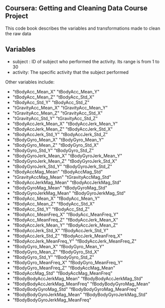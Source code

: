 ## Coursera: Getting and Cleaning Data Course Project
This code book describes the variables and transformations made to clean the raw data

## Variables
* subject : ID of subject who performed the activity. Its range is from 1 to 30
* activity:  The specific activity that the subject performed

Other variables include:
* "tBodyAcc_Mean_X"               "tBodyAcc_Mean_Y"              
* "tBodyAcc_Mean_Z"               "tBodyAcc_Std_X"               
* "tBodyAcc_Std_Y"                "tBodyAcc_Std_Z"               
* "tGravityAcc_Mean_X"            "tGravityAcc_Mean_Y"           
* "tGravityAcc_Mean_Z"            "tGravityAcc_Std_X"            
* "tGravityAcc_Std_Y"             "tGravityAcc_Std_Z"            
* "tBodyAccJerk_Mean_X"           "tBodyAccJerk_Mean_Y"          
* "tBodyAccJerk_Mean_Z"           "tBodyAccJerk_Std_X"           
* "tBodyAccJerk_Std_Y"            "tBodyAccJerk_Std_Z"           
* "tBodyGyro_Mean_X"              "tBodyGyro_Mean_Y"             
* "tBodyGyro_Mean_Z"              "tBodyGyro_Std_X"              
* "tBodyGyro_Std_Y"               "tBodyGyro_Std_Z"              
* "tBodyGyroJerk_Mean_X"          "tBodyGyroJerk_Mean_Y"         
* "tBodyGyroJerk_Mean_Z"          "tBodyGyroJerk_Std_X"          
* "tBodyGyroJerk_Std_Y"           "tBodyGyroJerk_Std_Z"          
* "tBodyAccMag_Mean"              "tBodyAccMag_Std"              
* "tGravityAccMag_Mean"           "tGravityAccMag_Std"           
* "tBodyAccJerkMag_Mean"          "tBodyAccJerkMag_Std"          
* "tBodyGyroMag_Mean"             "tBodyGyroMag_Std"             
* "tBodyGyroJerkMag_Mean"         "tBodyGyroJerkMag_Std"         
* "fBodyAcc_Mean_X"               "fBodyAcc_Mean_Y"              
* "fBodyAcc_Mean_Z"               "fBodyAcc_Std_X"               
* "fBodyAcc_Std_Y"                "fBodyAcc_Std_Z"               
* "fBodyAcc_MeanFreq_X"           "fBodyAcc_MeanFreq_Y"          
* "fBodyAcc_MeanFreq_Z"           "fBodyAccJerk_Mean_X"          
* "fBodyAccJerk_Mean_Y"           "fBodyAccJerk_Mean_Z"          
* "fBodyAccJerk_Std_X"            "fBodyAccJerk_Std_Y"           
* "fBodyAccJerk_Std_Z"            "fBodyAccJerk_MeanFreq_X"      
* "fBodyAccJerk_MeanFreq_Y"       "fBodyAccJerk_MeanFreq_Z"      
* "fBodyGyro_Mean_X"              "fBodyGyro_Mean_Y"             
* "fBodyGyro_Mean_Z"              "fBodyGyro_Std_X"              
* "fBodyGyro_Std_Y"               "fBodyGyro_Std_Z"              
* "fBodyGyro_MeanFreq_X"          "fBodyGyro_MeanFreq_Y"         
* "fBodyGyro_MeanFreq_Z"          "fBodyAccMag_Mean"             
* "fBodyAccMag_Std"               "fBodyAccMag_MeanFreq"         
* "fBodyBodyAccJerkMag_Mean"      "fBodyBodyAccJerkMag_Std"      
* "fBodyBodyAccJerkMag_MeanFreq"  "fBodyBodyGyroMag_Mean"        
* "fBodyBodyGyroMag_Std"          "fBodyBodyGyroMag_MeanFreq"    
* "fBodyBodyGyroJerkMag_Mean"     "fBodyBodyGyroJerkMag_Std"     
* "fBodyBodyGyroJerkMag_MeanFreq"
